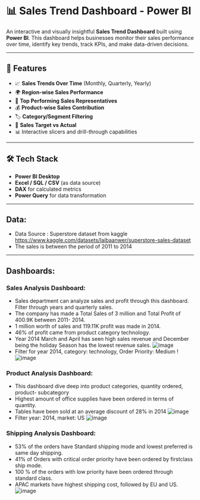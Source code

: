 # 📊 Sales Trend Dashboard - Power BI

An interactive and visually insightful **Sales Trend Dashboard** built using **Power BI**. This dashboard helps businesses monitor their sales performance over time, identify key trends, track KPIs, and make data-driven decisions.

---

## 📌 Features

- 📈 **Sales Trends Over Time** (Monthly, Quarterly, Yearly)
- 🌍 **Region-wise Sales Performance**
- 🧍 **Top Performing Sales Representatives**
- 💰 **Product-wise Sales Contribution**
- 🏷️ **Category/Segment Filtering**
- 🎯 **Sales Target vs Actual**
- 📊 Interactive slicers and drill-through capabilities

---

## 🛠️ Tech Stack

- **Power BI Desktop**
- **Excel / SQL / CSV** (as data source)
- **DAX** for calculated metrics
- **Power Query** for data transformation

---

## Data:
- Data Source : Superstore dataset from kaggle https://www.kaggle.com/datasets/laibaanwer/superstore-sales-dataset
- The sales is between the period of 2011 to 2014

---

## Dashboards:

### Sales Analysis Dashboard:
- Sales department can analyze sales and profit through this dashboard. Filter through years and quarterly sales.
- The company has made a Total Sales of 3 million and Total Profit of 400.9K between 2011- 2014.
- 1 million worth of sales and 119.11K profit was made in 2014.
- 46% of profit came from product category technology.
- Year 2014 March and April has seen high sales revenue and December being the holiday Season has the lowest revenue sales.
    ![image](https://user-images.githubusercontent.com/103464406/218605834-500b9b47-8873-4b4a-94ae-ed86486e3194.png)
- Filter for year 2014, category: technology, Order Priority: Medium
    !![image](https://user-images.githubusercontent.com/103464406/218607224-3a1bf219-c16f-44cb-bb8e-4e7b0ee22838.png)


### Product Analysis Dashboard:
- This dashboard dive deep into product categories, quantity ordered, product- subcategory
-  Highest amount of office supplies have been ordered in terms of quantity.
-  Tables have been sold at an average discount of 28% in 2014
   ![image](https://user-images.githubusercontent.com/103464406/218607609-fcf817e6-17a1-4b03-af50-00bbe806ad79.png)
- Filter year: 2014, market: US
    ![image](https://user-images.githubusercontent.com/103464406/218608118-393e40ea-9f77-46f2-9826-82f7be538d1d.png)

### Shipping Analysis Dashboard:
- 53% of the orders have Standard shipping mode and lowest preferred is same day shipping.
- 41% of Orders with critical order priority have been ordered by firstclass ship mode.
- 100 % of the orders with low priority have been ordered through standard class.
- APAC markets have highest shipping cost, followed by EU and US.
   ![image](https://user-images.githubusercontent.com/103464406/218608777-892f74b8-ee20-4c22-8c2f-953638930e54.png)

